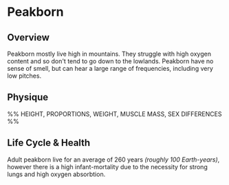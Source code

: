 # Peakborn

## Overview
Peakborn mostly live high in mountains. They struggle with high oxygen content and so don't tend to go down to the lowlands. Peakborn have no sense of smell, but can hear a large range of frequencies, including very low pitches. 

## Physique
%%
HEIGHT, PROPORTIONS, WEIGHT, MUSCLE MASS, SEX DIFFERENCES
%%

## Life Cycle & Health
Adult peakborn live for an average of 260 years *(roughly 100 Earth-years)*, however there is a high infant-mortality due to the necessity for strong lungs and high oxygen absorbtion.
